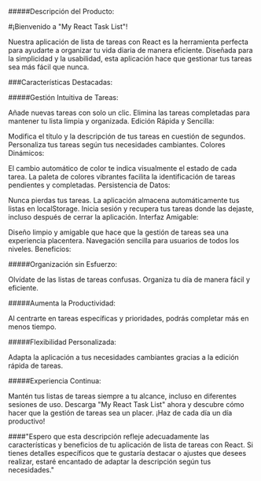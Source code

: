 

#####Descripción del Producto:

#¡Bienvenido a "My React Task List"!

Nuestra aplicación de lista de tareas con React es la herramienta perfecta para ayudarte a organizar tu vida diaria de manera eficiente. Diseñada para la simplicidad y la usabilidad, esta aplicación hace que gestionar tus tareas sea más fácil que nunca.

###Características Destacadas:

#####Gestión Intuitiva de Tareas:

Añade nuevas tareas con solo un clic.
Elimina las tareas completadas para mantener tu lista limpia y organizada.
Edición Rápida y Sencilla:

Modifica el título y la descripción de tus tareas en cuestión de segundos.
Personaliza tus tareas según tus necesidades cambiantes.
Colores Dinámicos:

El cambio automático de color te indica visualmente el estado de cada tarea.
La paleta de colores vibrantes facilita la identificación de tareas pendientes y completadas.
Persistencia de Datos:

Nunca pierdas tus tareas. La aplicación almacena automáticamente tus listas en localStorage.
Inicia sesión y recupera tus tareas donde las dejaste, incluso después de cerrar la aplicación.
Interfaz Amigable:

Diseño limpio y amigable que hace que la gestión de tareas sea una experiencia placentera.
Navegación sencilla para usuarios de todos los niveles.
Beneficios:

#####Organización sin Esfuerzo:

 Olvídate de las listas de tareas confusas. Organiza tu día de manera fácil y eficiente.

#####Aumenta la Productividad: 

Al centrarte en tareas específicas y prioridades, podrás completar más en menos tiempo.


#####Flexibilidad Personalizada: 

Adapta la aplicación a tus necesidades cambiantes gracias a la edición rápida de tareas.


#####Experiencia Continua: 

Mantén tus listas de tareas siempre a tu alcance, incluso en diferentes sesiones de uso.
Descarga "My React Task List" ahora y descubre cómo hacer que la gestión de tareas sea un placer. ¡Haz de cada día un día productivo!

####"Espero que esta descripción refleje adecuadamente las características y beneficios de tu aplicación de lista de tareas con React. Si tienes detalles específicos que te gustaría destacar o ajustes que desees realizar, estaré encantado de adaptar la descripción según tus necesidades."






